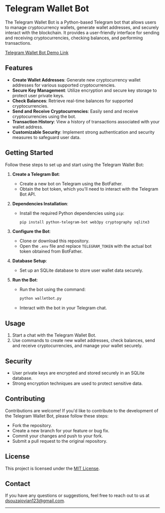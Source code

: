 # Telegram Wallet Bot

The Telegram Wallet Bot is a Python-based Telegram bot that allows users to manage cryptocurrency wallets, generate wallet addresses, and securely interact with the blockchain. It provides a user-friendly interface for sending and receiving cryptocurrencies, checking balances, and performing transactions.

[Telegram Wallet Bot Demo Link](https://t.me/jovian123Bot)

## Features

- **Create Wallet Addresses**: Generate new cryptocurrency wallet addresses for various supported cryptocurrencies.
- **Secure Key Management**: Utilize encryption and secure key storage to protect user private keys.
- **Check Balances**: Retrieve real-time balances for supported cryptocurrencies.
- **Send and Receive Cryptocurrencies**: Easily send and receive cryptocurrencies using the bot.
- **Transaction History**: View a history of transactions associated with your wallet address.
- **Customizable Security**: Implement strong authentication and security measures to safeguard user data.

## Getting Started

Follow these steps to set up and start using the Telegram Wallet Bot:

1. **Create a Telegram Bot**:

   - Create a new bot on Telegram using the BotFather.
   - Obtain the bot token, which you'll need to interact with the Telegram Bot API.

2. **Dependencies Installation**:

   - Install the required Python dependencies using `pip`:
     ```bash
     pip install python-telegram-bot web3py cryptography sqlite3
     ```

3. **Configure the Bot**:

   - Clone or download this repository.
   - Open the `.env` file and replace `TELEGRAM_TOKEN` with the actual bot token obtained from BotFather.

4. **Database Setup**:

   - Set up an SQLite database to store user wallet data securely.

5. **Run the Bot**:
   - Run the bot using the command:
     ```bash
     python walletbot.py
     ```
   - Interact with the bot in your Telegram chat.

## Usage

1. Start a chat with the Telegram Wallet Bot.
2. Use commands to create new wallet addresses, check balances, send and receive cryptocurrencies, and manage your wallet securely.

## Security

- User private keys are encrypted and stored securely in an SQLite database.
- Strong encryption techniques are used to protect sensitive data.

## Contributing

Contributions are welcome! If you'd like to contribute to the development of the Telegram Wallet Bot, please follow these steps:

- Fork the repository.
- Create a new branch for your feature or bug fix.
- Commit your changes and push to your fork.
- Submit a pull request to the original repository.

## License

This project is licensed under the [MIT License](LICENSE).

## Contact

If you have any questions or suggestions, feel free to reach out to us at [dsouzajovian123@gmail.com](mailto:dsouzajovian123@gmail.com).

---
